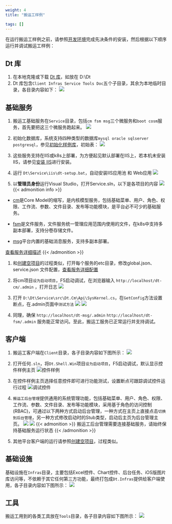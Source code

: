 ```yaml
---
weight: 4
title: "搬运工样例"

tags: []
---
```


在运行搬运工样例之前，请参照[开发环境](/dt-docs/1开始/1开发环境/)完成先决条件的安装，然后根据以下顺序运行并调试搬运工样例：
## Dt 库
1. 在本地克隆或下载 [Dt 库](https://github.com/daoting/dt)，如放在 D:\Dt
1. Dt 库包含`Client Infras Service Tools Doc`五个子目录，其余为本地临时目录，各目录内容如下：
![](1.png)

## 基础服务
1. 搬运工基础服务在`Service`目录，包括`cm fsm msg`三个微服务和`boot cosm`服务，首先要把这三个微服务跑起来。
![](5.png)

1. 初始化数据库，系统支持四种类型的数据库`mysql oracle sqlserver postgresql`，参见[初始化样例库](/dt-docs/1开始/3小试牛刀/#初始化demo库)，初始表：
![](4.png)

1. 这些服务支持在IIS或k8s上部署，为方便起见默认部署在IIS上，若本机未安装IIS，请参见[安装 IIS](/dt-docs/1开始/1开发环境/#安装-iis)进行安装。

1. 运行 `Dt\Service\iis\dt-setup.bat`，自动安装IIS应用池 和 Web应用
![](6.png)

1. 以**管理员身份**运行Visual Studio，打开Service.sln，以下是各项目的内容
![](17.png)
{{< admonition info >}}
* [cm](/dt-docs/2基础/4服务/#内核模型服务cm)是Core Model的缩写，是内核模型服务，包括基础菜单、用户、角色、权限、工作流、参数、文件目录、发布等功能模块，是平台必不可少的基础服务。

* [fsm](/dt-docs/2基础/4服务/#文件服务fsm)是文件服务，文件服务统一管理应用范围内使用的文件，在k8s中支持多副本部署，支持分卷存储文件。

* [msg](/dt-docs/2基础/4服务/#消息服务msg)平台内置的基础消息服务，支持多副本部署。

[查看服务详细描述](/dt-docs/2基础/4服务/)
{{< /admonition >}}

1. 和[创建空项目](/dt-docs/1开始/2创建项目/#初始化配置)的过程类似，打开每个服务的etc目录，修改global.json、service.json 文件配置，[查看服务详细配置](/dt-docs/2基础/4服务/#服务配置)

1. 将cm项目`设为启动项目`，F5启动调试，在浏览器输入 `http://localhost/dt-cm/.admin` ，打开日志
![](7.png)

1. 打开 `D:\Dt\Service\src\Dt.Cm\Api\SysKernel.cs`，在`GetConfig`方法设置断点，在.admin页面中`测试方法`
![](8.png)
![](9.png)

1. 同理，确保 `http://localhost/dt-msg/.admin`  `http://localhost/dt-fsm/.admin` 服务能正常访问。至此，搬运工服务已正常运行并支持调试。

## 客户端
1. 搬运工客户端在`Client`目录，各子目录内容如下图所示：
![](10.png)

1. 打开任何`.sln`，将`Dt.Shell.Win`项目`设为启动项目`，F5启动调试，默认显示控件样例主页
![](11.png "控件样例")

1. 在控件样例主页选择任意控件即可进行功能测试，设置断点可跟踪调试控件运行过程
![](12.png "调试控件")

1. `搬运工后台管理`提供通用的系统管理功能，包括基础菜单、用户、角色、权限、工作流、参数、文件目录、发布等功能模块，采用基于角色的访问控制(RBAC)，可通过以下两种方式启动后台管理，一种方式在主页上直接点击`切换到后台管理`，另一种方式修改启动时的Stub类型，启动后主页为后台管理主页。
![](13.png)
![](14.png)
{{< admonition >}}
搬运工后台管理需要连接基础服务，请始终保持基础服务运行状态
{{< /admonition >}}

1. 其他平台客户端的运行请参照[创建空项目](/dt-docs/1开始/2创建项目//#运行-android-app)，过程类似。

## 基础设施
基础设施在`Infras`目录，主要包括Excel控件、Chart控件、后台任务、iOS版图片库访问等，不依赖于其它任何第三方功能，最终打包成`Dt.Infras`提供给客户端使用，各子目录内容如下图所示：
![](15.png)

## 工具
搬运工用到的各类工具放在`Tools`目录，各子目录内容如下图所示：
![](16.png)